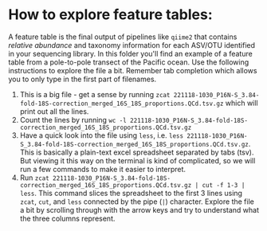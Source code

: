 # How to explore feature tables:

A feature table is the final output of pipelines like `qiime2` that contains *relative abundance* and taxonomy information for each ASV/OTU identified in your sequencing library. In this folder you'll find an example of a feature table from a pole-to-pole transect of the Pacific ocean. Use the following instructions to explore the file a bit. Remember tab completion which allows you to only type in the first part of filenames.

1. This is a big file - get a sense by running `zcat 221118-1030_P16N-S_3.84-fold-18S-correction_merged_16S_18S_proportions.QCd.tsv.gz` which will print out all the lines.
2. Count the lines by running `wc -l 221118-1030_P16N-S_3.84-fold-18S-correction_merged_16S_18S_proportions.QCd.tsv.gz`
3. Have a quick look into the file using `less`, i.e. `less 221118-1030_P16N-S_3.84-fold-18S-correction_merged_16S_18S_proportions.QCd.tsv.gz`. This is basically a plain-text excel spreadsheet separated by tabs (tsv). But viewing it this way on the terminal is kind of complicated, so we will run a few commands to make it easier to interpret.
4. Run `zcat 221118-1030_P16N-S_3.84-fold-18S-correction_merged_16S_18S_proportions.QCd.tsv.gz | cut -f 1-3 | less`. This command slices the spreadsheet to the first 3 lines using `zcat`, `cut`, and `less` connected by the pipe (`|`) character. Explore the file a bit by scrolling through with the arrow keys and try to understand what the three columns represent.

